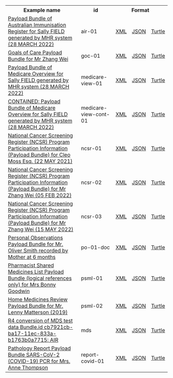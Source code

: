 <table class="list" width="100%">            
   <tr>
     <th>Example name</th>
     <th>id</th>
     <th colspan="3">Format</th>
   </tr>
   <tr>
      <td><a href="Bundle-air-01.html">Payload Bundle of Australian Immunisation Register for Sally FIELD generated by MHR system (28 MARCH 2022)</a></td>
      <td>air-01</td>
      <td><a href="Bundle-air-01.xml.html">XML</a></td>
      <td><a href="Bundle-air-01.json.html">JSON</a></td>
      <td><a href="Bundle-air-01.ttl.html">Turtle</a></td>
   </tr>
   <tr>
      <td><a href="Bundle-goc-01.html">Goals of Care Payload Bundle for Mr Zhang Wei</a></td>
      <td>goc-01</td>
      <td><a href="Bundle-goc-01.xml.html">XML</a></td>
      <td><a href="Bundle-goc-01.json.html">JSON</a></td>
      <td><a href="Bundle-goc-01.ttl.html">Turtle</a></td>
   </tr>
   <tr>
      <td><a href="Bundle-medicare-view-01.html">Payload Bundle of Medicare Overview for Sally FIELD generated by MHR system (28 MARCH 2022)</a></td>
      <td>medicare-view-01</td>
      <td><a href="Bundle-medicare-view-01.xml.html">XML</a></td>
      <td><a href="Bundle-medicare-view-01.json.html">JSON</a></td>
      <td><a href="Bundle-medicare-view-01.ttl.html">Turtle</a></td>
   </tr>
   <tr>
      <td><a href="Bundle-medicare-view-cont-01.html">CONTAINED: Payload Bundle of Medicare Overview for Sally FIELD generated by MHR system (28 MARCH 2022)</a></td>
      <td>medicare-view-cont-01</td>
      <td><a href="Bundle-medicare-view-cont-01.xml.html">XML</a></td>
      <td><a href="Bundle-medicare-view-cont-01.json.html">JSON</a></td>
      <td><a href="Bundle-medicare-view-cont-01.ttl.html">Turtle</a></td>
   </tr>
   <tr>
      <td><a href="Bundle-ncsr-01.html">National Cancer Screening Register (NCSR) Program Participation Information (Payload Bundle) for Cleo Moss Esq. (22 MAY 2021)</a></td>
      <td>ncsr-01</td>
      <td><a href="Bundle-ncsr-01.xml.html">XML</a></td>
      <td><a href="Bundle-ncsr-01.json.html">JSON</a></td>
      <td><a href="Bundle-ncsr-01.ttl.html">Turtle</a></td>
   </tr>
   <tr>
      <td><a href="Bundle-ncsr-02.html">National Cancer Screening Register (NCSR) Program Participation Information (Payload Bundle) for Mr Zhang Wei (05 FEB 2022)</a></td>
      <td>ncsr-02</td>
      <td><a href="Bundle-ncsr-02.xml.html">XML</a></td>
      <td><a href="Bundle-ncsr-02.json.html">JSON</a></td>
      <td><a href="Bundle-ncsr-02.ttl.html">Turtle</a></td>
   </tr>
   <tr>
      <td><a href="Bundle-ncsr-03.html">National Cancer Screening Register (NCSR) Program Participation Information (Payload Bundle) for Mr Zhang Wei (15 MAY 2022)</a></td>
      <td>ncsr-03</td>
      <td><a href="Bundle-ncsr-03.xml.html">XML</a></td>
      <td><a href="Bundle-ncsr-03.json.html">JSON</a></td>
      <td><a href="Bundle-ncsr-03.ttl.html">Turtle</a></td>
   </tr>
   <tr>
      <td><a href="Bundle-po-01-doc.html">Personal Observations Payload Bundle for Mr. Oliver Smith recorded by Mother at 6 months</a></td>
      <td>po-01-doc</td>
      <td><a href="Bundle-po-01-doc.xml.html">XML</a></td>
      <td><a href="Bundle-po-01-doc.json.html">JSON</a></td>
      <td><a href="Bundle-po-01-doc.ttl.html">Turtle</a></td>
   </tr>
   <tr>
      <td><a href="Bundle-psml-01.html">Pharmacist Shared Medicines List Payload Bundle (logical references only) for Mrs Bonny Goodwin</a></td>
      <td>psml-01</td>
      <td><a href="Bundle-psml-01.xml.html">XML</a></td>
      <td><a href="Bundle-psml-01.json.html">JSON</a></td>
      <td><a href="Bundle-psml-01.ttl.html">Turtle</a></td>
   </tr>
   <tr>
      <td><a href="Bundle-psml-02.html">Home Medicines Review Payload Bundle for Mr. Lenny Matterson (2019)</a></td>
      <td>psml-02</td>
      <td><a href="Bundle-psml-02.xml.html">XML</a></td>
      <td><a href="Bundle-psml-02.json.html">JSON</a></td>
      <td><a href="Bundle-psml-02.ttl.html">Turtle</a></td>
   </tr>
   <tr>
      <td><a href="Bundle-mds.html">R4 conversion of MDS test data Bundle.id cb7921cb-ba17-11ec-833a-b1763b0a7715: AIR</a></td>
      <td>mds</td>
      <td><a href="Bundle-mds.xml.html">XML</a></td>
      <td><a href="Bundle-mds.json.html">JSON</a></td>
      <td><a href="Bundle-mds.ttl.html">Turtle</a></td>
   </tr>
   <tr>
      <td><a href="Bundle-report-covid-01.html">Pathology Report Payload Bundle SARS-CoV-2 (COVID-19) PCR for Mrs. Anne Thompson</a></td>
      <td>report-covid-01</td>
      <td><a href="Bundle-report-covid-01.xml.html">XML</a></td>
      <td><a href="Bundle-report-covid-01.json.html">JSON</a></td>
      <td><a href="Bundle-report-covid-01.ttl.html">Turtle</a></td>
   </tr>
</table>